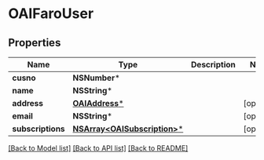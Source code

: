 # OAIFaroUser

## Properties
Name | Type | Description | Notes
------------ | ------------- | ------------- | -------------
**cusno** | **NSNumber*** |  | 
**name** | **NSString*** |  | 
**address** | [**OAIAddress***](OAIAddress.md) |  | [optional] 
**email** | **NSString*** |  | [optional] 
**subscriptions** | [**NSArray&lt;OAISubscription&gt;***](OAISubscription.md) |  | [optional] 

[[Back to Model list]](../README.md#documentation-for-models) [[Back to API list]](../README.md#documentation-for-api-endpoints) [[Back to README]](../README.md)


